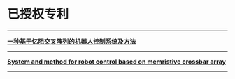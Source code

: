 # **已授权专利**

---

[**一种基于忆阻交叉阵列的机器人控制系统及方法**](./ca_patent.md)

---

[**System and method for robot control based on memristive crossbar array**](./us_patent.md)

---